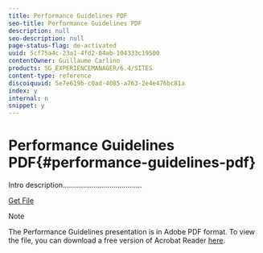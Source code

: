 ```yaml
---
title: Performance Guidelines PDF
seo-title: Performance Guidelines PDF
description: null
seo-description: null
page-status-flag: de-activated
uuid: 5cf75a4c-23a1-4fd2-84ab-104333c19500
contentOwner: Guillaume Carlino
products: SG_EXPERIENCEMANAGER/6.4/SITES
content-type: reference
discoiquuid: 5e7e619b-c0ad-4085-a763-2e4e476bc81a
index: y
internal: n
snippet: y
---
```


# Performance Guidelines PDF{#performance-guidelines-pdf}

Intro description.......................................

[Get File](assets/aem_6_2_performanceguidelines.pdf)

>[!NOTE]
>
>The Performance Guidelines presentation is in Adobe PDF format. To view the file, you can download a free version of Acrobat Reader [here](https://get.adobe.com/reader/).


